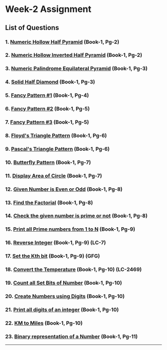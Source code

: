 # Week-2 Assignment

## List of Questions

### 1. [Numeric Hollow Half Pyramid](./Q1.cpp) (Book-1, Pg-2)
### 2. [Numeric Hollow Inverted Half Pyramid](./Q2.cpp) (Book-1, Pg-2)
### 3. [Numeric Palindrome Equilateral Pyramid](./Q3.cpp) (Book-1, Pg-3)
### 4. [Solid Half Diamond](./Q4.cpp) (Book-1, Pg-3)
### 5. [Fancy Pattern #1](./Q5.cpp) (Book-1, Pg-4)
### 6. [Fancy Pattern #2](./Q6.cpp) (Book-1, Pg-5)
### 7. [Fancy Pattern #3](./Q7.cpp) (Book-1, Pg-5)
### 8. [Floyd's Triangle Pattern](./Q8.cpp) (Book-1, Pg-6)
### 9. [Pascal's Triangle Pattern](./Q9.cpp) (Book-1, Pg-6)
### 10. [Butterfly Pattern](./Q10.cpp) (Book-1, Pg-7)
### 11. [Display Area of Circle](./Q11.cpp) (Book-1, Pg-7)
### 12. [Given Number is Even or Odd](./Q12.cpp) (Book-1, Pg-8)
### 13. [Find the Factorial](./Q13.cpp) (Book-1, Pg-8)
### 14. [Check the given number is prime or not](./Q14.cpp) (Book-1, Pg-8)
### 15. [Print all Prime numbers from 1 to N](./Q15.cpp) (Book-1, Pg-9)
### 16. [Reverse Integer](./Q16.cpp) (Book-1, Pg-9) (LC-7)
### 17. [Set the Kth bit](./Q17.cpp) (Book-1, Pg-9) (GFG)
### 18. [Convert the Temperature](./Q18.cpp) (Book-1, Pg-10) (LC-2469)
### 19. [Count all Set Bits of Number](./Q19.cpp) (Book-1, Pg-10)
### 20. [Create Numbers using Digits](./Q20.cpp) (Book-1, Pg-10)
### 21. [Print all digits of an integer](./Q21.cpp) (Book-1, Pg-10)
### 22. [KM to Miles](./Q22.cpp) (Book-1, Pg-10)
### 23. [Binary representation of a Number](./Q23.cpp) (Book-1, Pg-11)

---